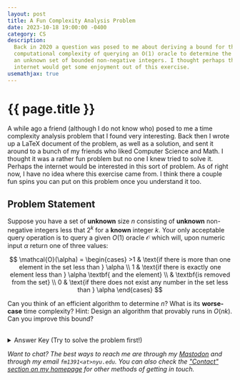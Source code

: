 ```yaml
---
layout: post
title: A Fun Complexity Analysis Problem
date: 2023-10-18 19:00:00 -0400
category: CS
description:
  Back in 2020 a question was posed to me about deriving a bound for the
  computational complexity of querying an O(1) oracle to determine the size of
  an unknown set of bounded non-negative integers. I thought perhaps the
  internet would get some enjoyment out of this exercise.
usemathjax: true
---
```


# {{ page.title }}

A while ago a friend (although I do not know who) posed to me a time complexity
analysis problem that I found very interesting. Back then I wrote up a LaTeX
document of the problem, as well as a solution, and sent it around to a bunch
of my friends who liked Computer Science and Math. I thought it was a rather
fun problem but no one I knew tried to solve it. Perhaps the internet would be
interested in this sort of problem. As of right now, I have no idea where this
exercise came from. I think there a couple fun spins you can put on this
problem once you understand it too.

## Problem Statement

Suppose you have a set of **unknown** size $n$ consisting of
**unknown** non-negative integers less that $2^k$ for a **known** integer $k$.
Your only acceptable query operation is to query a given $O(1)$ oracle
$\mathcal{O}$ which will, upon numeric input $\alpha$ return one of three
values:

$$
    \mathcal{O}(\alpha) =
    \begin{cases} >1 & \text{if there is more than one element in the set less than } \alpha \\
    1 & \text{if there is exactly one element less than } \alpha \textbf{ and the element} \\
    & \textbf{is removed from the set} \\
    0 & \text{if there does not exist any number in the set less than } \alpha
    \end{cases}
$$

Can you think of an efficient algorithm to determine $n$? What is its
**worse-case** time complexity? Hint: Design an algorithm that provably runs in
$O(nk)$. Can you improve this bound?
<br><br>

<details>
<summary>Answer Key (Try to solve the problem first!)</summary>
<div markdown=1>
We can frame this problem as trying to find $n$ elements in a sorted list of
size $2^k$. We can use the oracle $\mathcal{O}$ to find each of the $n$ elements
included in the set by applying binary search $n$ times with the following
criteria:

1. $\mathcal{O}(\alpha) = 1$: found an element -- exit and add $1$ to our size counter
2. $\mathcal{O}(\alpha) > 1$: go left -- decrease our guess $\alpha$
3. $\mathcal{O}(\alpha) = 0$: go right -- increase our guess $\alpha$

At each element counted, we can then check $\mathcal{O}(2^k) = 0$ to ensure
that the set has been exhausted and we have found the correct size $n$.

We can calculate the time complexity of this algorithm based on our knowledge
of binary search. Recall that the time complexity of finding a single element
in an sorted list of size $m$ is $\log(m)$ using binary search. Given the
problem statement and our new algorithm, we have that the time complexity of
finding the set size $n$ is:

$$
\begin{aligned}
    &O(\log (2^k) + \log (2^k - 1) + \log (2^k - 2) + \cdots + \log (2^k - n)) \\
    &< O(n \log (2^k)) \\
    &= O(nk)
\end{aligned}
$$

Note that we omit the $n$ $O(1)$ queries that are required to check whether the
set has been exhausted. This should be "negligible" in the eyes of Big O
notation.

I do not have an answer to "Can you improve this bound?" question at this
moment. I will not be working on this problem going forward, but if you have an
improved algorithm &amp; bound I'll gladly post it here!

</div>
</details>

_Want to chat? The best ways to reach me are through my [Mastodon](https://social.nerd.net/@fooderick) and through my email `fm1391<at>nyu.edu`. You can also check the ["Contact" section on my homepage](/#contact) for other methods of getting in touch._
